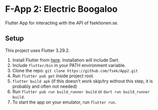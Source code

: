 # F-App 2: Electric Boogaloo

Flutter App for interacting with the API of fsektionen.se.

## Setup

This project uses Flutter 3.29.2.

1. Install Flutter from [here](https://docs.flutter.dev/release/archive). Installation will include Dart.
1. Include `flutter/bin` in your PATH environment variable.
1. Clone the repo: `git clone https://github.com/fsek/App2.git`
1. Run `flutter pub get` inside project root.
1. `flutter build apk` (if this doesn't work skip/try without this step, it is probably and often not needed)
1. Run `flutter pub run build_runner build` or `dart run build_runner build`.
1. To start the app on your emulator, run `flutter run`.
